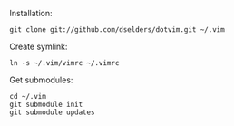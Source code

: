 Installation:

	git clone git://github.com/dselders/dotvim.git ~/.vim

Create symlink:

	ln -s ~/.vim/vimrc ~/.vimrc

Get submodules:

	cd ~/.vim
	git submodule init
	git submodule updates
